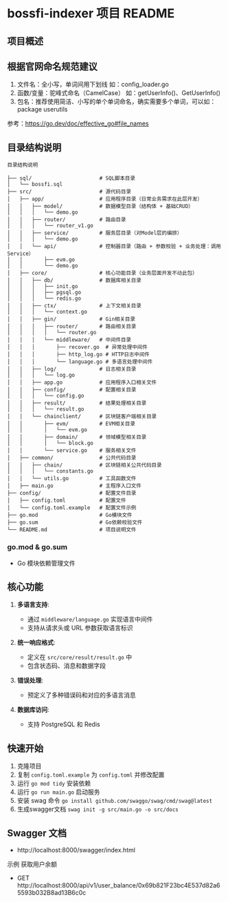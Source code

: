 # bossfi-indexer 项目 README

## 项目概述


## 根据官网命名规范建议

1. 文件名：全小写，单词间用下划线 如：config_loader.go
2. 函数/变量：驼峰式命名（CamelCase） 如：getUserInfo()、GetUserInfo()
3. 包名：推荐使用简洁、小写的单个单词命名，确实需要多个单词，可以如：package userutils

参考：https://go.dev/doc/effective_go#file_names

## 目录结构说明
```text
目录结构说明

├── sql/                      # SQL脚本目录
│   └── bossfi.sql
├── src/                      # 源代码目录
│   ├── app/                  # 应用程序目录（日常业务需求在此层开发）
│   │   ├── model/            # 数据模型目录（结构体 + 基础CRUD）
│   │   │   └── demo.go
│   │   ├── router/           # 路由目录
│   │   │   └── router_v1.go
│   │   ├── service/          # 服务层目录（对Model层的编排）
│   │   │   └── demo.go
│   │   └── api/              # 控制器目录（路由 + 参数校验 + 业务处理：调用Service）
│   │       ├── evm.go
│   │       └── demo.go
│   ├── core/                 # 核心功能目录（业务层面开发不动此包）
│   │   ├── db/               # 数据库相关目录
│   │   │   ├── init.go
│   │   │   ├── pgsql.go
│   │   │   └── redis.go
│   │   ├── ctx/              # 上下文相关目录
│   │   │   └── context.go
│   │   ├── gin/              # Gin相关目录
│   │   │   ├── router/       # 路由相关目录
│   │   │   │   └── router.go
│   │   │   └── middleware/   # 中间件目录
│   │   │       ├── recover.go  # 异常处理中间件
│   │   │       ├── http_log.go # HTTP日志中间件
│   │   │       └── language.go # 多语言处理中间件
│   │   ├── log/              # 日志相关目录
│   │   │   └── log.go
│   │   ├── app.go            # 应用程序入口相关文件
│   │   ├── config/           # 配置相关目录
│   │   │   └── config.go
│   │   ├── result/           # 结果处理相关目录
│   │   │   └── result.go
│   │   └── chainclient/      # 区块链客户端相关目录
│   │       ├── evm/          # EVM相关目录
│   │       │   └── evm.go
│   │       ├── domain/       # 领域模型相关目录
│   │       │   └── block.go
│   │       └── service.go    # 服务相关文件
│   ├── common/               # 公共代码目录
│   │   ├── chain/            # 区块链相关公共代码目录
│   │   │   └── constants.go
│   │   └── utils.go          # 工具函数文件
│   ├── main.go               # 主程序入口文件
├── config/                   # 配置文件目录
│   ├── config.toml           # 配置文件
│   └── config.toml.example   # 配置文件示例
├── go.mod                    # Go模块文件
├── go.sum                    # Go依赖校验文件
└── README.md                 # 项目说明文件

```

### go.mod & go.sum
- Go 模块依赖管理文件

## 核心功能

1. **多语言支持**:
    - 通过 `middleware/language.go` 实现语言中间件
    - 支持从请求头或 URL 参数获取语言标识

2. **统一响应格式**:
    - 定义在 `src/core/result/result.go` 中
    - 包含状态码、消息和数据字段

3. **错误处理**:
    - 预定义了多种错误码和对应的多语言消息

4. **数据库访问**:
    - 支持 PostgreSQL 和 Redis

## 快速开始

1. 克隆项目
2. 复制 `config.toml.example` 为 `config.toml` 并修改配置
3. 运行 `go mod tidy` 安装依赖
4. 运行 `go run main.go` 启动服务
5. 安装 swag 命令 `go install github.com/swaggo/swag/cmd/swag@latest`
6. 生成swagger文档 `swag init -g src/main.go -o src/docs`

## Swagger 文档
- http://localhost:8000/swagger/index.html

示例 获取用户余额

- GET http://localhost:8000/api/v1/user_balance/0x69b821F23bc4E537d82a65593b032B8ad13B6c0c


